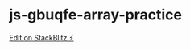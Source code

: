 # js-gbuqfe-array-practice

[Edit on StackBlitz ⚡️](https://stackblitz.com/edit/js-gbuqfe-array-practice)